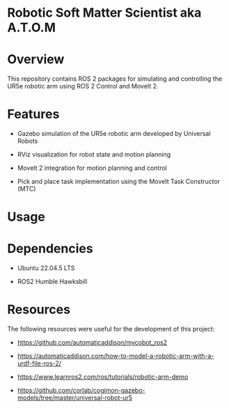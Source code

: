# Robotic Soft Matter Scientist aka A.T.O.M #

# Overview #

This repository contains ROS 2 packages for simulating and controlling the UR5e robotic arm using ROS 2 Control and MoveIt 2.

# Features #

* Gazebo simulation of the UR5e robotic arm developed by Universal Robots

* RViz visualization for robot state and motion planning

* MoveIt 2 integration for motion planning and control

* Pick and place task implementation using the MoveIt Task Constructor (MTC)
  
# Usage #


# Dependencies #

* Ubuntu 22.04.5 LTS

* ROS2 Humble Hawksbill

# Resources #

The following resources were useful for the development of this project:

* https://github.com/automaticaddison/mycobot_ros2

* https://automaticaddison.com/how-to-model-a-robotic-arm-with-a-urdf-file-ros-2/

* https://www.learnros2.com/ros/tutorials/robotic-arm-demo

* https://github.com/corlab/cogimon-gazebo-models/tree/master/universal-robot-ur5